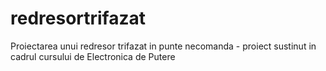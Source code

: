 # redresortrifazat
Proiectarea unui redresor trifazat in punte necomanda - proiect sustinut in cadrul cursului de Electronica de Putere
